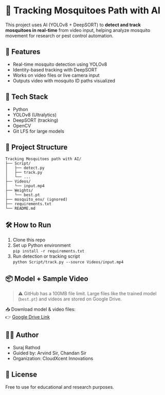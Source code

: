 # 🦟 Tracking Mosquitoes Path with AI

This project uses AI (YOLOv8 + DeepSORT) to **detect and track mosquitoes in real-time** from video input, helping analyze mosquito movement for research or pest control automation.

## 🚀 Features

- Real-time mosquito detection using YOLOv8
- Identity-based tracking with DeepSORT
- Works on video files or live camera input
- Outputs video with mosquito ID paths visualized

## 🧠 Tech Stack

- Python
- YOLOv8 (Ultralytics)
- DeepSORT (tracking)
- OpenCV
- Git LFS for large models

## 📁 Project Structure

```
Tracking Mosquitoes path with AI/
├── Script/
│   ├── detect.py
│   ├── track.py
│   └── ...
├── Videos/
│   └── input.mp4
├── Weights/
│   └── best.pt
├── mosquito_env/ (ignored)
├── requirements.txt
└── README.md
```

## 🛠 How to Run

1. Clone this repo
2. Set up Python environment  
   `pip install -r requirements.txt`
3. Run detection or tracking script  
   `python Script/track.py --source Videos/input.mp4`

## 📦 Model + Sample Video

> ⚠️ GitHub has a 100MB file limit. Large files like the trained model (`best.pt`) and videos are stored on Google Drive.

📥 Download model & video files:  
👉 [Google Drive Link](https://drive.google.com/...)

## 👨‍💻 Author

- Suraj Rathod  
- Guided by: Arvind Sir, Chandan Sir  
- Organization: CloudXcent Innovations

## 📄 License

Free to use for educational and research purposes.
